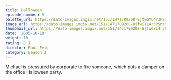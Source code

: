 ```yaml
---
title: Halloween
episode_number: 5
palette_url: https://dato-images.imgix.net/151/1471789208-8jfwGYL4r3PSntUDEXDe2Dt0m44.jpg?ixlib=rb-1.1.0&ch=DPR%2CWidth&auto=enhance&palette=json
image_url: https://dato-images.imgix.net/151/1471789208-8jfwGYL4r3PSntUDEXDe2Dt0m44.jpg?ixlib=rb-1.1.0&ch=DPR%2CWidth&auto=compress%2Cformat&w=500
thumbnail_url: https://dato-images.imgix.net/151/1471789208-8jfwGYL4r3PSntUDEXDe2Dt0m44.jpg?ixlib=rb-1.1.0&ch=DPR%2CWidth&auto=enhance&w=500&h=280&fit=crop&fm=jpg
date: '2005-10-18'
weight: 10
rating: 8.1
director: Paul Feig
category: Season 2
---
```


Michael is pressured by corporate to fire someone, which puts a damper on the office Halloween party.